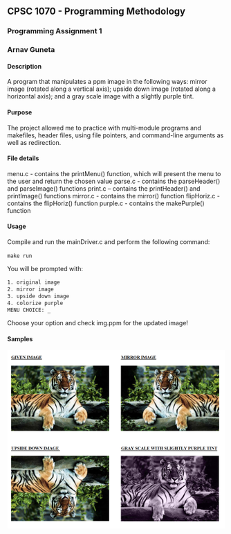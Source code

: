 ## CPSC 1070 - Programming Methodology
### Programming Assignment 1
### Arnav Guneta

#### Description
A program that manipulates a ppm image in the following ways: mirror image (rotated
along a vertical axis); upside down image (rotated along a horizontal axis); and a gray scale image with a slightly purple tint.

#### Purpose
The project allowed me to practice with multi-module programs and makefiles, header files, using file
pointers, and command-line arguments as well as redirection.

#### File details
menu.c - contains the printMenu() function, which will present the menu to the user and return the chosen value
parse.c - contains the parseHeader() and parseImage() functions
print.c – contains the printHeader() and printImage() functions
mirror.c - contains the mirror() function
flipHoriz.c - contains the flipHoriz() function
purple.c - contains the makePurple() function

#### Usage
Compile and run the mainDriver.c and perform the following command:

`
make run
`

You will be prompted with:

```
1. original image
2. mirror image
3. upside down image
4. colorize purple
MENU CHOICE: _
```
Choose your option and check img.ppm for the updated image!

#### Samples
![Image of Sample Transformations](https://github.com/arnavguneta/1070CPSC/blob/master/pa1/assets/sample.png)

